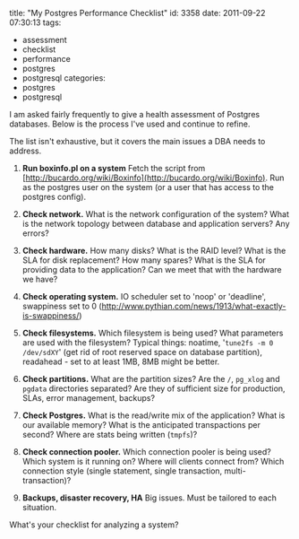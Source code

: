 title: "My Postgres Performance Checklist"
id: 3358
date: 2011-09-22 07:30:13
tags: 
- assessment
- checklist
- performance
- postgres
- postgresql
categories: 
- postgres
- postgresql

I am asked fairly frequently to give a health assessment of Postgres databases. Below is the process I've used and continue to refine. 

The list isn't exhaustive, but it covers the main issues a DBA needs to address.

1.  **Run boxinfo.pl on a system**
Fetch the script from [http://bucardo.org/wiki/Boxinfo](http://bucardo.org/wiki/Boxinfo). Run as the postgres user on the system (or a user that has access to the postgres config).

2.  **Check network.**
What is the network configuration of the system? What is the network topology between database and application servers? Any errors?

3.  **Check hardware.**
How many disks? What is the RAID level? What is the SLA for disk replacement? How many spares? What is the SLA for providing data to the application? Can we meet that with the hardware we have?
4.  **Check operating system.**
IO scheduler set to 'noop' or 'deadline', swappiness set to 0 (http://www.pythian.com/news/1913/what-exactly-is-swappiness/)

5.  **Check filesystems.**
Which filesystem is being used? What parameters are used with the filesystem? Typical things: noatime, '`tune2fs -m 0 /dev/sdXY`' (get rid of root reserved space on database partition), readahead - set to at least 1MB, 8MB might be better.

6.  **Check partitions.**
What are the partition sizes? Are the `/`, `pg_xlog` and `pgdata` directories separated? Are they of sufficient size for production, SLAs, error management, backups?

7.  **Check Postgres.**
What is the read/write mix of the application? What is our available memory? What is the anticipated transpactions per second? Where are stats being written (`tmpfs`)? 

8.  **Check connection pooler.**
Which connection pooler is being used? Which system is it running on? Where will clients connect from? Which connection style (single statement, single transaction, multi-transaction)?
9.  **Backups, disaster recovery, HA**
Big issues. Must be tailored to each situation.

What's your checklist for analyzing a system?
